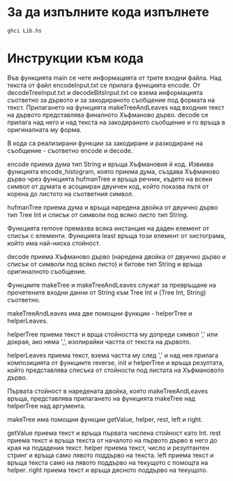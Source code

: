 # За да изпълните кода изпълнете
`ghci Lib.hs`

# Инструкции към кода


Във функцията main се чете информацията от трите входни файла.
Над текста от файл encodeInput.txt се прилага функцията encode.
От decodeTreeInput.txt и decodeBitsInput.txt се взема информацията съответно за дървото 
и за закодираното съобщение под формата на текст. Прилагането на функцията makeTreeAndLeaves 
над входния текст на дървото представлява финалното Хъфманово дърво. decode се прилага 
над него и над текста на закодираното съобщение и го връща в оригиналната му форма.



В кода са реализирани функции за закодиране и разкодиране на съобщение - съответно encode и decode.

encode приема дума тип String и връща Хъфмановия й код. Извиква функцията encode_histogram, която 
приема дума, създава Хъфманово дърво чрез функцията hufmanTree и връща речник, където на всеки символ
от думата е асоцииран двуичен код, който показва пътя от корена до листото на съответния символ.

hufmanTree приема дума и връща наредена двойка от двуично дърво 
тип Tree Int и списък от символи под всяко листо тип String. 

Функцията remove премахва всяка инстанция на даден елемент от списък с елементи.
Функцията least връща този елемент от хистограма, който има най-ниска стойност.


decode приема Хъфманово дърво (наредена двойка от двуично дърво и списък от 
символи под всяко листо) и битове тип String и връща оригиналното съобщение.


Функциите makeTree и makeTreeAndLeaves служат за превръщане на прочетените 
входни данни от String към Tree Int и (Tree Int, String) съответно.

makeTreeAndLeaves има две помощни функции - helperTree и helperLeaves.

helperTree приема текст и врща стойността му допреди символ ',' или докрая, ако няма ',', изолирайки частта от текста на дървото.

helperLeaves приема текст, взема частта му след ',' и над нея прилага композицията от
функциите reverse, init и helperTree и връща резултата, който представлява списъка от
стойности под листата на Хъфмановото дърво.

Първата стойност в наредената двойка, която makeTreeAndLeaves връща, представлява прилагането на функцията makeTree над helperTree над аргумента.

makeTree има помощни функции getValue, helper, rest, left и right.

getValue приема текст и връща първата числена стойност като Int.
rest приема текст и връща текста от началото на първото дърво в него до края на подадения текст.
helper приема текст, число и резултантен стринг и връща само лявото поддърво на текста.
left приема текст и връща текста само на лявото поддърво на текущото с помощта на helper.
right приема текст и връща дясното поддърво на текущото.



